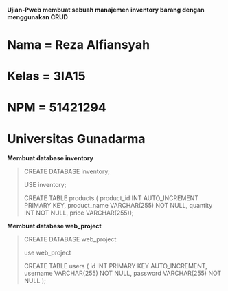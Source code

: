 #### Ujian-Pweb membuat sebuah manajemen inventory barang dengan menggunakan CRUD
# Nama = Reza Alfiansyah
# Kelas = 3IA15
# NPM = 51421294
# Universitas Gunadarma

<!-- //note -->
<!-- Note 
<!--Tempatkan folder pada htdocs untuk menggunakan nya -->
 <!-- Jika inventory.sql tidak dapat dibaca, maka lakukan create database pada cmd mysql dengan nama database inventory -->

**Membuat database inventory**
> CREATE DATABASE inventory;
> 
>  USE inventory;
>
> CREATE TABLE products (
> product_id INT AUTO_INCREMENT PRIMARY KEY,
> product_name VARCHAR(255) NOT NULL,
> quantity INT NOT NULL,
> price VARCHAR(255));

**Membuat database web_project**
> CREATE DATABASE web_project
>
> use web_project
>
> CREATE TABLE users (
>   id INT PRIMARY KEY AUTO_INCREMENT,
>   username VARCHAR(255) NOT NULL,
>   password VARCHAR(255) NOT NULL
>);
>
> 
